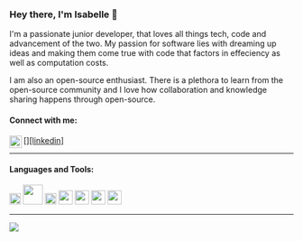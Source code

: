 ### Hey there, I'm Isabelle 👋

I'm a passionate junior developer, that loves all things tech, code and advancement of the two. My passion for software lies with dreaming up ideas and making them come true with code that factors in effeciency as well as computation costs.

I am also an open-source enthusiast. There is a plethora to learn from the open-source community and I love how collaboration and knowledge sharing happens through open-source. 

#### Connect with me:
<a href="https://www.linkedin.com/in/isabelle-villasenor/">[<img align="left" alt="linkedin" width="22px" src="https://cdn.jsdelivr.net/npm/simple-icons@v3/icons/linkedin.svg" />][linkedin]</a>

---

#### Languages and Tools:
<img src="https://i.ibb.co/Ntky41m/ruby.png" width="20">  <img src="https://i.ibb.co/BgnrYDJ/SQL.png" width="35">  <img src="https://i.ibb.co/9Z0hZ7h/graphql.png" width="20">  <img src="https://i.ibb.co/v3F7P8R/rails.png" width="25">  <img src="https://i.ibb.co/TTP45pm/bootstrap.png" width="25">  <img src="https://i.ibb.co/MB9vrY4/postgresql.png" width="25">  <img src="https://i.ibb.co/5TktZhc/pngwing-com-7.png" width="25">

---

<img align="left" src="https://github-readme-stats.vercel.app/api?username=isabellevillasenor&show_icons=true&hide_border=true&theme=material-gradient&bg_color=0,ee9797,9198e5&title_color=ffffff&text_color=676767">
<!--
**isabellevillasenor/isabellevillasenor** is a ✨ _special_ ✨ repository because its `README.md` (this file) appears on your GitHub profile.

Here are some ideas to get you started:

- 🔭 I’m currently working on ...
- 🌱 I’m currently learning ...
- 👯 I’m looking to collaborate on ...
- 🤔 I’m looking for help with ...
- 💬 Ask me about ...
- 📫 How to reach me: ...
- 😄 Pronouns: ...
- ⚡ Fun fact: ...
-->
